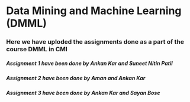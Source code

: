 # Data Mining and Machine Learning (DMML)

### Here we have uploded the assignments done as a part of the course DMML in CMI


##### Assignment 1 have been done by Ankan Kar and Suneet Nitin Patil

##### Assignment 2 have been done by Aman and Ankan Kar

##### Assignment 3 have been done by Ankan Kar and Sayan Bose